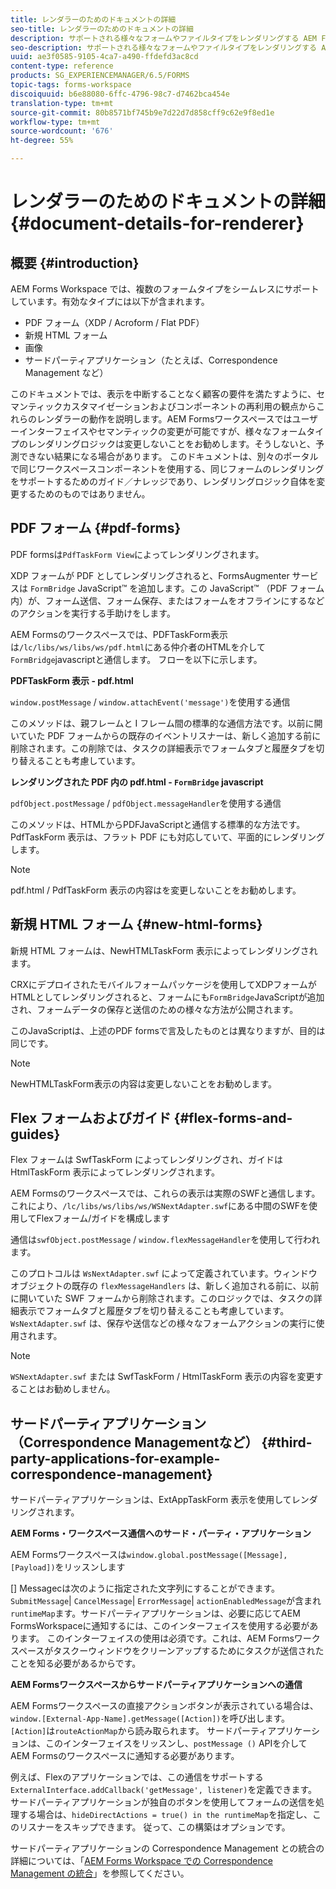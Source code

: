```yaml
---
title: レンダラーのためのドキュメントの詳細
seo-title: レンダラーのためのドキュメントの詳細
description: サポートされる様々なフォームやファイルタイプをレンダリングする AEM Forms Workspace のレンダーの動作方法についての概念情報。
seo-description: サポートされる様々なフォームやファイルタイプをレンダリングする AEM Forms Workspace のレンダーの動作方法についての概念情報。
uuid: ae3f0585-9105-4ca7-a490-ffdefd3ac8cd
content-type: reference
products: SG_EXPERIENCEMANAGER/6.5/FORMS
topic-tags: forms-workspace
discoiquuid: b6e88080-6ffc-4796-98c7-d7462bca454e
translation-type: tm+mt
source-git-commit: 80b8571bf745b9e7d22d7d858cff9c62e9f8ed1e
workflow-type: tm+mt
source-wordcount: '676'
ht-degree: 55%

---
```



# レンダラーのためのドキュメントの詳細  {#document-details-for-renderer}

## 概要 {#introduction}

AEM Forms Workspace では、複数のフォームタイプをシームレスにサポートしています。有効なタイプには以下が含まれます。

* PDF フォーム（XDP / Acroform / Flat PDF）
* 新規 HTML フォーム
* 画像
* サードパーティアプリケーション（たとえば、Correspondence Management など）

このドキュメントでは、表示を中断することなく顧客の要件を満たすように、セマンティックカスタマイゼーションおよびコンポーネントの再利用の観点からこれらのレンダラーの動作を説明します。AEM Formsワークスペースではユーザーインターフェイスやセマンティックの変更が可能ですが、様々なフォームタイプのレンダリングロジックは変更しないことをお勧めします。そうしないと、予測できない結果になる場合があります。 このドキュメントは、別々のポータルで同じワークスペースコンポーネントを使用する、同じフォームのレンダリングをサポートするためのガイド／ナレッジであり、レンダリングロジック自体を変更するためのものではありません。

## PDF フォーム {#pdf-forms}

PDF formsは`PdfTaskForm View`によってレンダリングされます。

XDP フォームが PDF としてレンダリングされると、FormsAugmenter サービスは `FormBridge` JavaScript™ を追加します。この JavaScript™ （PDF フォーム内）が、フォーム送信、フォーム保存、またはフォームをオフラインにするなどのアクションを実行する手助けをします。

AEM Formsのワークスペースでは、PDFTaskForm表示は`/lc/libs/ws/libs/ws/pdf.html`にある仲介者のHTMLを介して`FormBridge`javascriptと通信します。 フローを以下に示します。

**PDFTaskForm 表示 - pdf.html**

`window.postMessage` / `window.attachEvent('message')`を使用する通信

このメソッドは、親フレームと I フレーム間の標準的な通信方法です。以前に開いていた PDF フォームからの既存のイベントリスナーは、新しく追加する前に削除されます。この削除では、タスクの詳細表示でフォームタブと履歴タブを切り替えることも考慮しています。

**レンダリングされた PDF 内の pdf.html - `FormBridge` javascript**

`pdfObject.postMessage` / `pdfObject.messageHandler`を使用する通信

このメソッドは、HTMLからPDFJavaScriptと通信する標準的な方法です。 PdfTaskForm 表示は、フラット PDF にも対応していて、平面的にレンダリングします。

>[!NOTE]
>
>pdf.html / PdfTaskForm 表示の内容はを変更しないことをお勧めします。

## 新規 HTML フォーム  {#new-html-forms}

新規 HTML フォームは、NewHTMLTaskForm 表示によってレンダリングされます。

CRXにデプロイされたモバイルフォームパッケージを使用してXDPフォームがHTMLとしてレンダリングされると、フォームにも`FormBridge`JavaScriptが追加され、フォームデータの保存と送信のための様々な方法が公開されます。

このJavaScriptは、上述のPDF formsで言及したものとは異なりますが、目的は同じです。

>[!NOTE]
>
>NewHTMLTaskForm表示の内容は変更しないことをお勧めします。

## Flex フォームおよびガイド {#flex-forms-and-guides}

Flex フォームは SwfTaskForm によってレンダリングされ、ガイドは HtmlTaskForm 表示によってレンダリングされます。

AEM Formsのワークスペースでは、これらの表示は実際のSWFと通信します。これにより、`/lc/libs/ws/libs/ws/WSNextAdapter.swf`にある中間のSWFを使用してFlexフォーム/ガイドを構成します

通信は`swfObject.postMessage` / `window.flexMessageHandler`を使用して行われます。

このプロトコルは `WsNextAdapter.swf` によって定義されています。ウィンドウオブジェクトの既存の `flexMessageHandlers` は、新しく追加される前に、以前に開いていた SWF フォームから削除されます。このロジックでは、タスクの詳細表示でフォームタブと履歴タブを切り替えることも考慮しています。`WsNextAdapter.swf` は、保存や送信などの様々なフォームアクションの実行に使用されます。

>[!NOTE]
>
>`WSNextAdapter.swf` または SwfTaskForm / HtmlTaskForm 表示の内容を変更することはお勧めしません。

## サードパーティアプリケーション（Correspondence Managementなど） {#third-party-applications-for-example-correspondence-management}

サードパーティアプリケーションは、ExtAppTaskForm 表示を使用してレンダリングされます。

**AEM Forms・ワークスペース通信へのサード・パーティ・アプリケーション**

AEM Formsワークスペースは`window.global.postMessage([Message],[Payload])`をリッスンします

[] Messagecは次のように指定された文字列にすることができます。  `SubmitMessage`|  `CancelMessage`|  `ErrorMessage`| `actionEnabledMessage`が含まれ `runtimeMap`ます。サードパーティアプリケーションは、必要に応じてAEM FormsWorkspaceに通知するには、このインターフェイスを使用する必要があります。 このインターフェイスの使用は必須です。これは、AEM Formsワークスペースがタスクーウィンドウをクリーンアップするためにタスクが送信されたことを知る必要があるからです。

**AEM Formsワークスペースからサードパーティアプリケーションへの通信**

AEM Formsワークスペースの直接アクションボタンが表示されている場合は、`window.[External-App-Name].getMessage([Action])`を呼び出します。`[Action]`は`routeActionMap`から読み取られます。 サードパーティアプリケーションは、このインターフェイスをリッスンし、`postMessage ()` APIを介してAEM Formsのワークスペースに通知する必要があります。

例えば、Flexのアプリケーションでは、この通信をサポートする`ExternalInterface.addCallback('getMessage', listener)`を定義できます。 サードパーティアプリケーションが独自のボタンを使用してフォームの送信を処理する場合は、`hideDirectActions = true() in the runtimeMap`を指定し、このリスナーをスキップできます。 従って、この構築はオプションです。

サードパーティアプリケーションの Correspondence Management との統合の詳細については、「[AEM Forms Workspace での Correspondence Management の統合](/help/forms/using/integrating-correspondence-management-html-workspace.md)」を参照してください。
